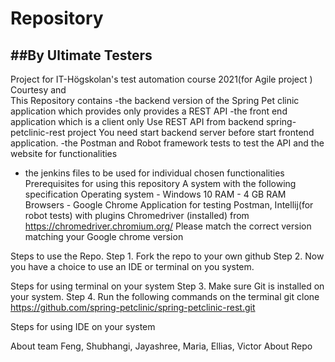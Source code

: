 # Repository    
##By Ultimate Testers
------------------------------------------------------------------------
Project for IT-Högskolan's test automation course 2021(for Agile project )
Courtesy   and  
This Repository contains 
-the backend  version of the Spring Pet clinic application  which provides only provides a REST API 
-the front end application which is a client only  Use REST API from backend spring-petclinic-rest project You need start backend server before start frontend application.
-the Postman and Robot framework tests to test the API and the website for functionalities
- the jenkins files to be used for individual chosen functionalities
Prerequisites for using this repository
  A system with the following specification
Operating system 	-	Windows 10
RAM 			-	4 GB RAM 
Browsers 		     -	      Google Chrome 
Application for testing	Postman, Intellij(for robot tests) with plugins
Chromedriver (installed) from https://chromedriver.chromium.org/  Please match the correct version matching your Google chrome version
 
 
 
Steps to use  the Repo.
Step 1. Fork the repo to your own github
Step 2.  Now  you have a choice to use an IDE or terminal on you system.
 

Steps for using terminal on your system
Step 3. Make sure Git is installed on your system.
Step 4. Run the following commands on the terminal 
            git clone https://github.com/spring-petclinic/spring-petclinic-rest.git	
            
 
Steps for using IDE on your system
 
            
About team
 Feng, Shubhangi, Jayashree, Maria, Ellias, Victor
About Repo

